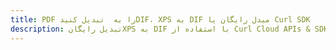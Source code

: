 ---title: PDF را به  تبدیل کنیدDIF، XPS به DIF مبدل رایگان یا Curl SDKdescription: تبدیل رایگانXPS به DIF با استفاده از Curl Cloud APIs & SDK همچنین اسناد PDF را در Cloud ایجاد، ویرایش و رندر کنید.---